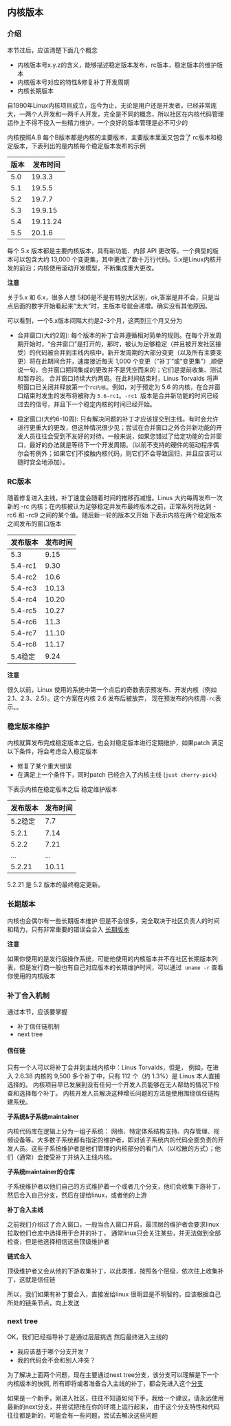 ## 内核版本



### 介绍

本节过后，应该清楚下面几个概念

- 内核版本号x.y.z的含义，能够描述稳定版本发布，rc版本，稳定版本的维护版本
- 内核版本号对应的特性&修复补丁开发周期
- 内核长期版本

自1990年Linux内核项目成立，迄今为止，无论是用户还是开发者，已经非常庞大，一两个人开发和一两千人开发，完全是不同的概念，所以社区在内核代码管理运作上不得不投入一些精力维护，一个良好的版本管理是必不可少的

内核按照A.B 每个B版本都是内核的主要版本，主要版本里面又包含了 rc版本和稳定版本，下表列出的是内核每个稳定版本发布的示例

| 版本  | 发布时间     |
| --- | -------- |
| 5.0 | 19.3.3   |
| 5.1 | 19.5.5   |
| 5.2 | 19.7.7   |
| 5.3 | 19.9.15  |
| 5.4 | 19.11.24 |
| 5.5 | 20.1.6   |

每个 5.x 版本都是主要内核版本，具有新功能、内部 API 更改等。一个典型的版本可以包含大约 13,000 个变更集，其中更改了数十万行代码。5.x是Linux内核开发的前沿；内核使用滚动开发模型，不断集成重大更改。

**注意**

关于5.x 和 6.x，很多人想 5和6是不是有特别大区别，ok,答案是并不会，只是当点后面的数字开始看起来“太大”时，主版本号就会递增。确实没有其他原因。

可以看到，一个5.x版本间隔大约是2-3个月，这两到三个月又分为

- 合并窗口(大约2周): 
  每个版本的补丁合并遵循相对简单的规则。在每个开发周期开始时，“合并窗口”是打开的，那时，被认为足够稳定（并且被开发社区接受）的代码被合并到主线内核中。新开发周期的大部分变更（以及所有主要变更）将在此期间合并，速度接近每天 1,000 个变更（“补丁”或“变更集”）,顺便说一句，合并窗口期间集成的更改并不是凭空而来的；它们是提前收集、测试和暂存的。
   合并窗口持续大约两周。在此时间结束时，Linus Torvalds 将声明窗口已关闭并释放第一个`rc内核`。例如，对于预定为 5.6 的内核，在合并窗口结束时发生的发布将被称为 `5.6-rc1`。`-rc1 `版本是合并新功能的时间已经过去的信号，并且下一个稳定内核的时间已经开始。

- 稳定窗口(大约6-10周): 
  只有解决问题的补丁才应该提交到主线。有时会允许进行更重大的更改，但这种情况很少见；尝试在合并窗口之外合并新功能的开发人员往往会受到不友好的对待。一般来说，如果您错过了给定功能的合并窗口，最好的办法就是等待下一个开发周期。（以前不支持的硬件的驱动程序偶尔会有例外；如果它们不接触内核代码，则它们不会导致回归，并且应该可以随时安全地添加）。

### RC版本

随着修复进入主线，补丁速度会随着时间的推移而减慢。Linus 大约每周发布一次新的 -rc 内核；在内核被认为足够稳定并发布最终版本之前，正常系列将达到 -rc6 和 -rc9 之间的某个值。随后新一轮的版本又开始
下表示内核在两个稳定版本之间发布的窗口版本

| 发布版本    | 发布时间  |
| ------- | ----- |
| 5.3     | 9.15  |
| 5.4-rc1 | 9.30  |
| 5.4-rc2 | 10.6  |
| 5.4-rc3 | 10.13 |
| 5.4-rc4 | 10.20 |
| 5.4-rc5 | 10.27 |
| 5.4-rc6 | 11.3  |
| 5.4-rc7 | 11.10 |
| 5.4-rc8 | 11.17 |
| 5.4稳定   | 9.24  |

**注意**

很久以前，Linux 使用的系统中第一个点后的奇数表示预发布、开发内核（例如 2.1、2.3、2.5）。这个方案在内核 2.6 发布后被放弃，
 现在预发布的内核用`-rc`表示。。

### 稳定版本维护

内核就算发布完成稳定版本之后，也会对稳定版本进行定期维护，如果patch 满足以下条件，将会考虑合入稳定版本

- 修复了某个重大错误
- 在满足上一个条件下，同时patch 已经合入了内核主线 (`just cherry-pick`)

下表示内核在稳定版本之后 稳定维护版本

| 发布版本   | 发布时间  |
| ------ | ----- |
| 5.2稳定  | 7.7   |
| 5.2.1  | 7.14  |
| 5.2.2  | 7.21  |
| ...    | ...   |
| 5.2.21 | 10.11 |

5.2.21 是 5.2 版本的最终稳定更新。

### 长期版本

内核也会偶尔有一些长期版本维护 但是不会很多，完全取决于社区负责人的时间和精力，只有非常重要的错误会合入 [长期版本](https://www.kernel.org/category/releases.html)

**注意**

如果你使用的是发行版操作系统，可能他使用的内核版本并不在社区长期版本列表，但是发行商一般也有自己对应版本的长期维护时间，可以通过  `uname -r` 查看你使用的内核版本

### 补丁合入机制

通过本节，应该要掌握

- 补丁信任链机制
- next tree

#### 信任链

只有一个人可以将补丁合并到主线内核中：Linus Torvalds，但是，
例如，在进入 2.6.38 内核的 9,500 多个补丁中，只有 112 个（约 1.3%）是 Linus 本人直接选择的。
内核项目早已发展到没有任何一个开发人员能够在无人帮助的情况下检查和选择每个补丁。
内核开发人员解决这种增长问题的方法是使用围绕信任链构建系统。

**子系统&子系统maintainer**

内核代码库在逻辑上分为一组子系统：
网络、特定体系结构支持、内存管理、视频设备等。大多数子系统都有指定的维护者，即对该子系统内的代码全面负责的开发人员。这些子系统维护者是他们管理的内核部分的看门人（以松散的方式）；他们（通常）会接受补丁并纳入主线内核。

**子系统maintainer的仓库**

子系统维护者以他们自己的方式维护着一个或者几个分支，他们会收集下游补丁，然后合入自己分支，然后在提给linux，或者他的上游

**补丁合入主线**

之前我们介绍过了合入窗口，一般当合入窗口开启，最顶层的维护者会要求linux拉取他们仓库中选择用于合并的补丁，
通常linux只会关注某些，并无法做到全部检查，但是他选择相信这些顶级维护者

**链式合入**

顶级维护者又会从他的下游收集补丁，以此类推，按照各个层级，依次往上收集补丁，这就是信任链

所以，我们如果有补丁要合入，直接发给linux 很明显是不明智的，应该根据自己所处的链条节点，向上发送

### next tree

OK，我们已经指导补丁是通过层层挑选 然后最终进入主线的

- 我应该基于哪个分支开发？
- 我的代码会不会和别人冲突？

为了解决上面两个问题，现在主要通过next tree分支，该分支可以理解是下一个内核版本的快照,
所有即将或者准备合入主线的补丁，都会先进入这个[分支](https://www.kernel.org/pub/linux/kernel/next/)

如果是一个新手，刚进入社区，往往不知道如何下手，我给一个建议，请永远使用最新的next分支，并尝试把他在你的环境上运行起来，
由于这个分支特性和代码往往都是新的，可能会有一些问题，尝试去解决这些问题
